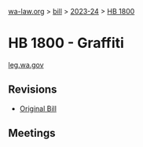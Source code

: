[wa-law.org](/) > [bill](/bill/) > [2023-24](/bill/2023-24/) > [HB 1800](/bill/2023-24/hb/1800/)

# HB 1800 - Graffiti
[leg.wa.gov](https://app.leg.wa.gov/billsummary?BillNumber=1800&Year=2023&Initiative=false)

## Revisions
* [Original Bill](1/)

## Meetings